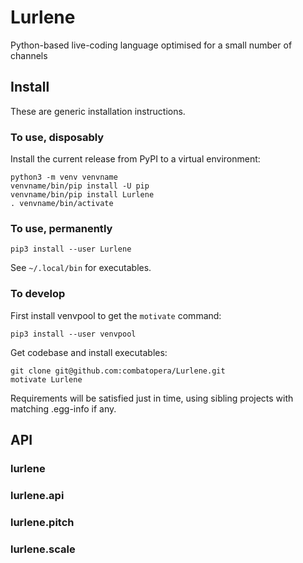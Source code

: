 # Lurlene
Python-based live-coding language optimised for a small number of channels

## Install
These are generic installation instructions.

### To use, disposably
Install the current release from PyPI to a virtual environment:
```
python3 -m venv venvname
venvname/bin/pip install -U pip
venvname/bin/pip install Lurlene
. venvname/bin/activate
```

### To use, permanently
```
pip3 install --user Lurlene
```
See `~/.local/bin` for executables.

### To develop
First install venvpool to get the `motivate` command:
```
pip3 install --user venvpool
```
Get codebase and install executables:
```
git clone git@github.com:combatopera/Lurlene.git
motivate Lurlene
```
Requirements will be satisfied just in time, using sibling projects with matching .egg-info if any.

## API

<a id="lurlene"></a>

### lurlene

<a id="lurlene.api"></a>

### lurlene.api

<a id="lurlene.pitch"></a>

### lurlene.pitch

<a id="lurlene.scale"></a>

### lurlene.scale

